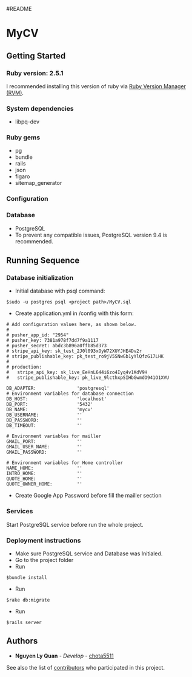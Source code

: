#README
# MyCV
## Getting Started
### Ruby version: 2.5.1
  I recommended installing this version of ruby via [Ruby Version Manager (RVM)](https://rvm.io/).

### System dependencies
  - libpq-dev

### Ruby gems
  - pg
  - bundle
  - rails
  - json
  - figaro
  - sitemap_generator

### Configuration

### Database
  - PostgreSQL
  - To prevent any compatible issues, PostgreSQL version 9.4 is recommended.

## Running Sequence
### Database initialization
  - Initial database with psql command:
  ```
  $sudo -u postgres psql <project path>/MyCV.sql
  ```
  - Create application.yml in <project folder>/config with this form:
  ```
  # Add configuration values here, as shown below.
  #
  # pusher_app_id: "2954"
  # pusher_key: 7381a978f7dd7f9a1117
  # pusher_secret: abdc3b896a0ffb85d373
  # stripe_api_key: sk_test_2J0l093xOyW72XUYJHE4Dv2r
  # stripe_publishable_key: pk_test_ro9jV5SNwGb1yYlQfzG17LHK
  #
  # production:
  #   stripe_api_key: sk_live_EeHnL644i6zo4Iyq4v1KdV9H
  #   stripe_publishable_key: pk_live_9lcthxpSIHbGwmdO941O1XVU

  DB_ADAPTER:               'postgresql'
  # Environment variables for database connection
  DB_HOST:                  'localhost'
  DB_PORT:                  '5432'
  DB_NAME:                  'mycv'
  DB_USERNAME:              ''
  DB_PASSWORD:              ''
  DB_TIMEOUT:               ''

  # Environment variables for mailler
  GMAIL_PORT:               ''
  GMAIL_USER_NAME:          ''
  GMAIL_PASSWORD:           ''

  # Environment variables for Home controller
  NAME_HOME:                ''
  INTRO_HOME:               ''
  QUOTE_HOME:               ''
  QUOTE_OWNER_HOME:         ''
  ```
  - Create Google App Password before fill the mailler section

### Services
  Start PostgreSQL service before run the whole project.

### Deployment instructions
  - Make sure PostgreSQL service and Database was Initialed.
  - Go to the project folder
  - Run
  ```
  $bundle install
  ```
  - Run
  ```
  $rake db:migrate
  ```
  - Run
  ```
  $rails server
  ```

## Authors
  - **Nguyen Ly Quan** - *Develop* - [chota5511](https://github.com/chota5511/)
  
  See also the list of [contributors](https://github.com/chota5511/MyCV/graphs/contributors) who participated in this project.
